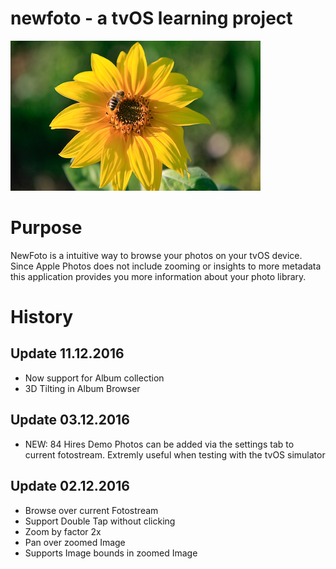# newfoto - a tvOS learning project

![newfoto icon](https://raw.githubusercontent.com/rawshooter/newfoto/master/newfoto/icons/AppleTV-Icon-App-Small-400x240.png)


# Purpose
NewFoto is a intuitive way to browse your photos on your tvOS device. Since Apple Photos does not include zooming or insights to more metadata this application provides you more information about your photo library.

# History

## Update 11.12.2016
* Now support for Album collection
* 3D Tilting in Album Browser

## Update 03.12.2016

* NEW: 84 Hires Demo Photos can be added via the settings tab to current fotostream. Extremly useful when testing with the tvOS simulator

## Update 02.12.2016


* Browse over current Fotostream
* Support Double Tap without clicking
* Zoom by factor 2x
* Pan over zoomed Image
* Supports Image bounds in zoomed Image

